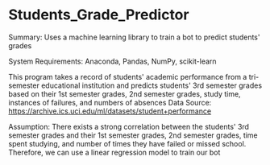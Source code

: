 # Students_Grade_Predictor
Summary: Uses a machine learning library to train a bot to predict students' grades

System Requirements: Anaconda, Pandas, NumPy, scikit-learn

This program takes a record of students' academic performance from a tri-semester educational
institution and predicts students' 3rd semester grades based on their 1st semester grades, 
2nd semester grades, study time, instances of failures, and numbers of absences
Data Source: https://archive.ics.uci.edu/ml/datasets/student+performance

Assumption: There exists a strong correlation between the students' 3rd semester grades
and their 1st semester grades, 2nd semester grades, time spent studying, and number of times
they have failed or missed school. Therefore, we can use a linear regression model to train
our bot

